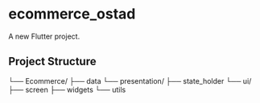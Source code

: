 # ecommerce_ostad

A new Flutter project.

## Project Structure

└── Ecommerce/
    ├── data
    └── presentation/
        ├── state_holder
        └── ui/
            ├── screen
            ├── widgets
            └── utils


